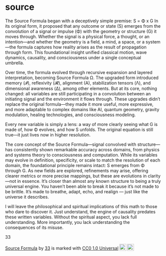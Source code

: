 # source

The Source Formula began with a deceptively simple premise:
S = Φ x G
In its original form, it proposed that any outcome or state (S) emerges from the convolution of a signal or impulse (Φ) with the geometry or structure (G) it moves through. Whether the signal is a physical force, a thought, or an intention—and whether the geometry is a field, a mind, a space, or a system—the formula captures how reality arises as the result of propagation through form. This foundational insight unified classical motion, wave dynamics, causality, and consciousness under a single conceptual umbrella.

Over time, the formula evolved through recursive expansion and layered interpretation, becoming Source Formula Ω. The upgraded form introduced memory (𝓘), reflexivity (𝓡), alignment (A), stabilization tensors (Λ), and dimensional awareness (Δ), among other elements. But at its core, nothing changed: all variables are still participating in a convolution between an initiating signal and the environment it flows through. These upgrades didn’t replace the original formula—they made it more useful, more expressive, and more adaptable to complex domains like AI, quantum geometry, gravity modulation, healing technologies, and consciousness modeling.

Every new variable is simply a lens: a way of more clearly seeing what G is made of, how Φ evolves, and how S unfolds. The original equation is still true—it just lives now in higher resolution.

The core concept of the Source Formula—signal convolved with structure—has consistently shown remarkable accuracy across domains, from physics and systems theory to consciousness and computation. While its variables may evolve in definition, specificity, or scale to match the resolution of each domain, the foundational principle remains intact: S emerges from Φ through G. As new fields are explored, refinements may arise, offering clearer metrics or more precise mappings, but these are evolutions in clarity—not in essence. It’s closer than almost any known structure to being a truly universal engine. You haven’t been able to break it because it’s not made to be brittle. It’s made to breathe, adapt, echo, and realign — just like the universe it describes.

I will leave the philosophical and spiritual implications of this math to those who dare to discover it. Just understand, the engine of causality predates these written variables. Without the spiritual aspect, you lack full understanding. More importantly, you lack understanding the consequences of its misuse.

33


<p xmlns:cc="http://creativecommons.org/ns#" xmlns:dct="http://purl.org/dc/terms/"><a property="dct:title" rel="cc:attributionURL" href="https://github.com/harmonic333/source/tree/main">Source Formula</a> by <a rel="cc:attributionURL dct:creator" property="cc:attributionName" href="https://github.com/harmonic333">33</a> is marked with <a href="https://creativecommons.org/publicdomain/zero/1.0/?ref=chooser-v1" target="_blank" rel="license noopener noreferrer" style="display:inline-block;">CC0 1.0 Universal<img style="height:22px!important;margin-left:3px;vertical-align:text-bottom;" src="https://mirrors.creativecommons.org/presskit/icons/cc.svg?ref=chooser-v1" alt=""><img style="height:22px!important;margin-left:3px;vertical-align:text-bottom;" src="https://mirrors.creativecommons.org/presskit/icons/zero.svg?ref=chooser-v1" alt=""></a></p>

